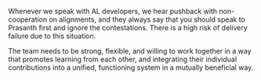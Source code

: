 Whenever we speak with AL developers, we hear pushback with non-cooperation on alignments, and they always say that you should speak to Prasanth first and ignore the contestations. There is a high risk of delivery failure due to this situation.


The team needs to be strong, flexible, and willing to work together in a way that promotes learning from each other, and integrating their individual contributions into a unified, functioning system in a mutually beneficial way.
